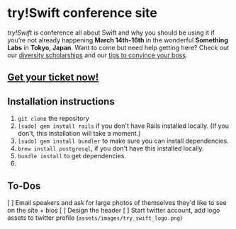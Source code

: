 # try!Swift conference site
_try!Swift_ is conference all about Swift and why you should be using it if you’re not already happening **March 14th-16th** in the wonderful **Something Labs** in **Tokyo, Japan**. Want to come but need help getting here? Check out our [diversity scholarships]() and our [tips to convince your boss]().

## [Get your ticket now!]()

## Installation instructions
1. ```git clone``` the repository
2. ```[sudo] gem install rails``` if you don't have Rails installed locally. (If you don't, this installation will take a moment.)
3. ```[sudo] gem install bundler``` to make sure you can install dependencies.
4. ```brew install postgresql```, if you don't have this installed locally.
5. ```bundle install``` to get dependencies.
6. 


## To-Dos
[ ] Email speakers and ask for large photos of themselves they'd like to see on the site + bios
[ ] Design the header
[ ] Start twitter account, add logo assets to twitter profile (```assets/images/try_swift_logo.png```)